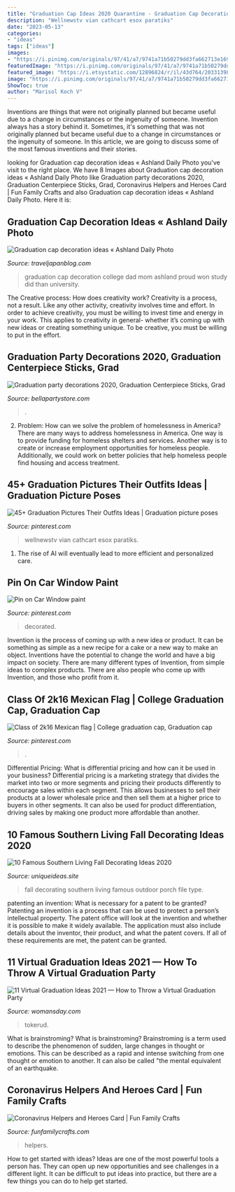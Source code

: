 ```yaml
---
title: "Graduation Cap Ideas 2020 Quarantine - Graduation Cap Decoration Ideas « Ashland Daily Photo"
description: "Wellnewstv vian cathcart esox paratiks"
date: "2023-05-13"
categories:
- "ideas"
tags: ["ideas"]
images:
- "https://i.pinimg.com/originals/97/41/a7/9741a71b50279dd3fa662713e169e0e4.jpg"
featuredImage: "https://i.pinimg.com/originals/97/41/a7/9741a71b50279dd3fa662713e169e0e4.jpg"
featured_image: "https://i.etsystatic.com/12896824/r/il/43d764/2033139878/il_fullxfull.2033139878_1s1f.jpg"
image: "https://i.pinimg.com/originals/97/41/a7/9741a71b50279dd3fa662713e169e0e4.jpg"
ShowToc: true
author: "Marisol Koch V"
---
```



Inventions are things that were not originally planned but became useful due to a change in circumstances or the ingenuity of someone.
Invention always has a story behind it. Sometimes, it's something that was not originally planned but became useful due to a change in circumstances or the ingenuity of someone. In this article, we are going to discuss some of the most famous inventions and their stories.

	

		
looking for Graduation cap decoration ideas « Ashland Daily Photo you've visit to the right place. We have 8 Images about Graduation cap decoration ideas « Ashland Daily Photo like Graduation party decorations 2020, Graduation Centerpiece Sticks, Grad, Coronavirus Helpers and Heroes Card | Fun Family Crafts and also Graduation cap decoration ideas « Ashland Daily Photo. Here it is:
		
    
## Graduation Cap Decoration Ideas « Ashland Daily Photo

<img loading=lazy src="http://traveljapanblog.com/ashland/wp-content/uploads/2012/06/126_3091sou-graduation-2012.jpg" onerror="this.onerror=null;this.src='https://tse2.mm.bing.net/th?id=OIP.cd51vv3WDwAQJVDmNbnzXQHaLL&amp;pid=15.1';" alt="Graduation cap decoration ideas « Ashland Daily Photo">

_Source: traveljapanblog.com_

>graduation cap decoration college dad mom ashland proud won study did than university. 

	

The Creative process: How does creativity work?
Creativity is a process, not a result. Like any other activity, creativity involves time and effort. In order to achieve creativity, you must be willing to invest time and energy in your work. This applies to creativity in general- whether it’s coming up with new ideas or creating something unique. To be creative, you must be willing to put in the effort.

    
## Graduation Party Decorations 2020, Graduation Centerpiece Sticks, Grad

<img loading=lazy src="https://i.etsystatic.com/12896824/r/il/43d764/2033139878/il_fullxfull.2033139878_1s1f.jpg" onerror="this.onerror=null;this.src='https://tse1.mm.bing.net/th?id=OIP.dppqCsiIxbRbNzpMiii_uwHaJ4&amp;pid=15.1';" alt="Graduation party decorations 2020, Graduation Centerpiece Sticks, Grad">

_Source: bellapartystore.com_

>. 

	

2. Problem:
How can we solve the problem of homelessness in America?
There are many ways to address homelessness in America. One way is to provide funding for homeless shelters and services. Another way is to create or increase employment opportunities for homeless people. Additionally, we could work on better policies that help homeless people find housing and access treatment.

    
## 45+ Graduation Pictures Their Outfits Ideas | Graduation Picture Poses

<img loading=lazy src="https://i.pinimg.com/originals/97/41/a7/9741a71b50279dd3fa662713e169e0e4.jpg" onerror="this.onerror=null;this.src='https://tse4.mm.bing.net/th?id=OIP.KcWdRR2G5eaQBycM9PxHngHaLG&amp;pid=15.1';" alt="45+ Graduation Pictures Their Outfits Ideas | Graduation picture poses">

_Source: pinterest.com_

>wellnewstv vian cathcart esox paratiks. 

	

1. The rise of AI will eventually lead to more efficient and personalized care. 

    
## Pin On Car Window Paint

<img loading=lazy src="https://i.pinimg.com/736x/f2/4e/67/f24e67d0946cadf1d4306826d500a599.jpg" onerror="this.onerror=null;this.src='https://tse4.mm.bing.net/th?id=OIP.ER_zIEcpx8rY4voRN-rnCQHaFj&amp;pid=15.1';" alt="Pin on Car Window paint">

_Source: pinterest.com_

>decorated. 

	

Invention is the process of coming up with a new idea or product. It can be something as simple as a new recipe for a cake or a new way to make an object. Inventions have the potential to change the world and have a big impact on society. There are many different types of Invention, from simple ideas to complex products. There are also people who come up with Invention, and those who profit from it.

    
## Class Of 2k16 Mexican Flag | College Graduation Cap, Graduation Cap

<img loading=lazy src="https://i.pinimg.com/originals/3f/f4/47/3ff4477d30dbc1cd3131fd70b690f295.gif" onerror="this.onerror=null;this.src='https://tse4.mm.bing.net/th?id=OIP.Qc3ry9qbySeCRmrTv0aiGQHaJ4&amp;pid=15.1';" alt="Class of 2k16 Mexican flag | College graduation cap, Graduation cap">

_Source: pinterest.com_

>. 

	

Differential Pricing: What is differential pricing and how can it be used in your business?
Differential pricing is a marketing strategy that divides the market into two or more segments and pricing their products differently to encourage sales within each segment. This allows businesses to sell their products at a lower wholesale price and then sell them at a higher price to buyers in other segments. It can also be used for product differentiation, driving sales by making one product more affordable than another.

    
## 10 Famous Southern Living Fall Decorating Ideas 2020

<img loading=lazy src="https://www.uniqueideas.site/wp-content/uploads/outdoor-fall-decorating-ideas-for-everyone-yodersmart-home.jpg" onerror="this.onerror=null;this.src='https://tse3.mm.bing.net/th?id=OIP.MYf5CJ-UrjJxcKkpz-FMMgHaLH&amp;pid=15.1';" alt="10 Famous Southern Living Fall Decorating Ideas 2020">

_Source: uniqueideas.site_

>fall decorating southern living famous outdoor porch file type. 

	

patenting an invention: What is necessary for a patent to be granted?
Patenting an invention is a process that can be used to protect a person’s intellectual property. The patent office will look at the invention and whether it is possible to make it widely available. The application must also include details about the inventor, their product, and what the patent covers. If all of these requirements are met, the patent can be granted.

    
## 11 Virtual Graduation Ideas 2021 — How To Throw A Virtual Graduation Party

<img loading=lazy src="https://hips.hearstapps.com/hmg-prod.s3.amazonaws.com/images/virtual-graduation-ideas-1589222085.jpg?crop=0.6666666666666666xw:1xh;center,top&amp;resize=640:*" onerror="this.onerror=null;this.src='https://tse3.mm.bing.net/th?id=OIP.JzXRSQ-5JuxQwPpS27yP6gHaHa&amp;pid=15.1';" alt="11 Virtual Graduation Ideas 2021 — How to Throw a Virtual Graduation Party">

_Source: womansday.com_

>tokerud. 

	

What is brainstroming?
What is brainstroming? Brainstroming is a term used to describe the phenomenon of sudden, large changes in thought or emotions. This can be described as a rapid and intense switching from one thought or emotion to another. It can also be called "the mental equivalent of an earthquake.

    
## Coronavirus Helpers And Heroes Card | Fun Family Crafts

<img loading=lazy src="https://funfamilycrafts.com/wp-content/uploads/2020/04/IMG_7669-650x867.jpeg" onerror="this.onerror=null;this.src='https://tse3.mm.bing.net/th?id=OIP.gZ7PBcY631JIsVo4Ir_vjAHaJ4&amp;pid=15.1';" alt="Coronavirus Helpers and Heroes Card | Fun Family Crafts">

_Source: funfamilycrafts.com_

>helpers. 

	

How to get started with ideas?
Ideas are one of the most powerful tools a person has. They can open up new opportunities and see challenges in a different light. It can be difficult to put ideas into practice, but there are a few things you can do to help get started.

